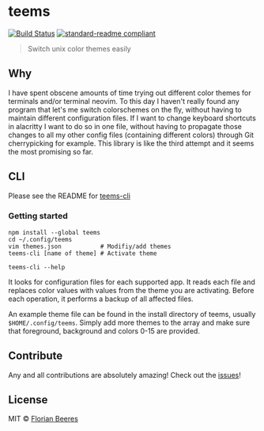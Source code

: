 # teems

[![Build Status](https://travis-ci.org/cideM/teems.svg?branch=master)](https://travis-ci.org/cideM/teems)
[![standard-readme compliant](https://img.shields.io/badge/standard--readme-OK-green.svg?style=flat-square)](https://github.com/RichardLitt/standard-readme)

> Switch unix color themes easily

## Why

I have spent obscene amounts of time trying out different color themes for terminals and/or terminal neovim. To this day I haven't really found any program that let's me switch colorschemes on the fly, without having to maintain different configuration files. If I want to change keyboard shortcuts in alacritty I want to do so in one file, without having to propagate those changes to all my other config files (containing different colors) through Git cherrypicking for example.
This library is like the third attempt and it seems the most promising so far.

## CLI

Please see the README for [teems-cli](https://github.com/cideM/teems-cli)

### Getting started

```shell
npm install --global teems
cd ~/.config/teems
vim themes.json           # Modifiy/add themes
teems-cli [name of theme] # Activate theme
```

```shell
teems-cli --help
```

It looks for configuration files for each supported app. It reads each file and replaces color values with values from the theme you are activating. Before each operation, it performs a backup of all affected files.

An example theme file can be found in the install directory of teems, usually `$HOME/.config/teems`. Simply add more themes to the array and make sure that foreground, background and colors 0-15 are provided.

## Contribute

Any and all contributions are absolutely amazing! Check out the [issues](https://github.com/cideM/teems/issues)!

## License

MIT © [Florian Beeres](https://github.com/cideM)
